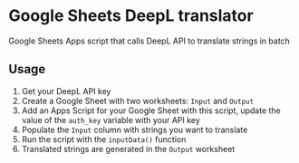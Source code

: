 # Google Sheets DeepL translator

Google Sheets Apps script that calls DeepL API to translate strings in batch

## Usage

1. Get your DeepL API key
2. Create a Google Sheet with two worksheets: `Input` and `Output`
3. Add an Apps Script for your Google Sheet with this script, update the value of the `auth_key` variable with your API key
4. Populate the `Input` column with strings you want to translate
5. Run the script with the `inputData()` function
6. Translated strings are generated in the `Output` worksheet